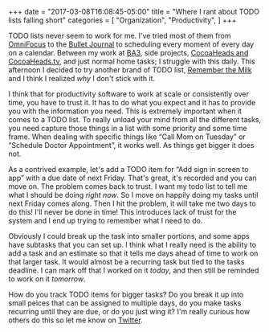 +++
date = "2017-03-08T16:08:45-05:00"
title = "Where I rant about TODO lists falling short"
categories = [
	"Organization",
	"Productivity",
]
+++

TODO lists never seem to work for me. I've tried most of them from [OmniFocus](https://www.omnigroup.com/omnifocus/) to the [Bullet Journal](http://bulletjournal.com) to scheduling every moment of every day on a calendar. Between my work at [BA3](http://ba3.us), side projects, [CocoaHeads and CocoaHeads.tv](http://bulletjournal.com), and just normal home tasks; I struggle with this daily. This afternoon I decided to try another brand of TODO list, [Remember the Milk](https://www.rememberthemilk.com) and I think I realized _why_ I don't stick with it.

<!-- more -->

I think that for productivity software to work at scale or consistently over time, you have to trust it. It has to do what you expect and it has to provide you with the information you need. This is extremely important when it comes to a TODO list. To really unload your mind from all the different tasks, you need capture those things in a list with some priority and some time frame. When dealing with specific things like “Call Mom on Tuesday” or “Schedule Doctor Appointment”, it works well. As things get bigger it does not.

As a contrived example, let's add a TODO item for “Add sign in screen to app” with a due date of next Friday. That's great, it's recorded and you can move on. The problem comes back to trust. I want my todo list to tell me what I should be doing _right now_. So I move on happily doing my tasks until next Friday comes along. Then I hit the problem, it will take me two days to do this! I'll never be done in time! This introduces lack of trust for the system and I end up trying to remember what I need to do. 

Obviously I could break up the task into smaller portions, and some apps have subtasks that you can set up. I think what I really need is the ability to add a task and an estimate so that it tells me days ahead of time to work on that larger task. It would almost be a recurring task but tied to the tasks deadline. I can mark off that I worked on it _today_, and then still be reminded to work on it _tomorrow_.  

How do you track TODO items for bigger tasks? Do you break it up into small peices that can be assigned to multiple days, do you make tasks recurring until they are due, or do you just wing it? I'm really curious how others do this so let me know on [Twitter](https://twitter.com/jnjosh). 
